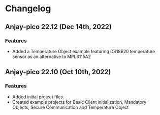 # Changelog

## Anjay-pico 22.12 (Dec 14th, 2022)

### Features
 - Added a Temperature Object example featuring DS18B20 temperature sensor as an alternative to MPL3115A2

## Anjay-pico 22.10 (Oct 10th, 2022)

### Features
 - Added initial project files.
 - Created example projects for Basic Client initialization, Mandatory Objects, Secure Communication and Temperature Object
